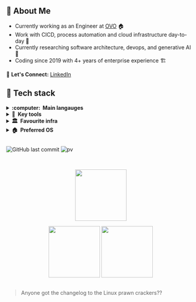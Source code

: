 
## :space_invader: About Me

- Currently working as an Engineer at [OVO](https://www.ovoenergy.com/) 🏠
- Work with CICD, process automation and cloud infrastructure day-to-day 🧰
- Currently researching software architecture, devops, and generative AI 🔭
- Coding since 2019 with 4+ years of enterprise experience 🏗️

💬 **Let's Connect:** [LinkedIn](https://www.linkedin.com/in/michael-savedra-3a459714)

## 🧪 Tech stack
<details>
  <summary><b>:computer: &nbsp;Main langauges</b></summary>
  <br/>
  
[![Go](https://img.shields.io/badge/--00ADD8?logo=go&logoColor=ffffff)](https://golang.org/)&nbsp;
[![Python](https://img.shields.io/badge/--3776AB?logo=Python&logoColor=ffffff)](https://golang.org/)
[![Shell](https://img.shields.io/badge/--4EAA25?logo=gnubash&logoColor=ffffff)](https://golang.org/) 

</details>

<details>
  <summary><b>🧰 &nbsp;Key tools</b></summary>
  <br/>
  
[![Docker](https://img.shields.io/badge/--2496ED?logo=docker&logoColor=ffffff)](https://golang.org/)&nbsp;
[![Terraform](https://img.shields.io/badge/--844FBA?logo=terraform&logoColor=ffffff)](https://golang.org/)
[![git](https://img.shields.io/badge/--F05032?logo=git&logoColor=ffffff)](https://golang.org/)

</details>

<details>
  <summary><b>🏛️ &nbsp;Favourite infra</b></summary>
  <br/>

[![AWS](https://img.shields.io/badge/--FF9900?logo=amazon&logoColor=ffffff)](https://golang.org/)&nbsp;
[![GitHub](https://img.shields.io/badge/--181717?logo=github&logoColor=ffffff)](https://golang.org/)
[![Jira](https://img.shields.io/badge/--0052CC?logo=jirasoftware&logoColor=ffffff)](https://golang.org/)

</details>

<details>
  <summary><b>🏠 &nbsp;Preferred OS</b></summary>
  <br/>

[![Linux](https://img.shields.io/badge/--FCC624?logo=linux&logoColor=ffffff)](https://golang.org/)&nbsp;
[![NixOs](https://img.shields.io/badge/--5277C3?logo=NixOS&logoColor=ffffff)](https://golang.org/)
[![Debian](https://img.shields.io/badge/--A81D33?logo=debian&logoColor=ffffff)](https://golang.org/)

</details>

## 

![GitHub last commit](https://img.shields.io/github/last-commit/savedra1/savedra1) ![pv](https://pageview.vercel.app/?github_user=savedra1)

  <br/>
    <p align="center">
        <img height="137px" src="https://github-readme-streak-stats.herokuapp.com/?user=savedra1&hide_border=true&theme=nord" />
    </p>
    <p align="center">
        <img height="137px" src="https://github-readme-stats.vercel.app/api?username=savedra1&hide_title=true&hide_border=true&show_icons=true&include_all_commits=true&count_private=true&line_height=21&theme=nord" /> <img height="137px" src="https://github-readme-stats.vercel.app/api/top-langs/?username=savedra1&hide=html&hide_title=true&hide_border=true&layout=compact&langs_count=8&theme=nord" />
    </p>


##
> Anyone got the changelog to the Linux prawn crackers??

